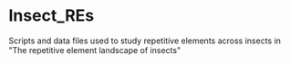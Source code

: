 # Insect_REs
Scripts and data files used to study repetitive elements across insects in "The repetitive element landscape of insects"
